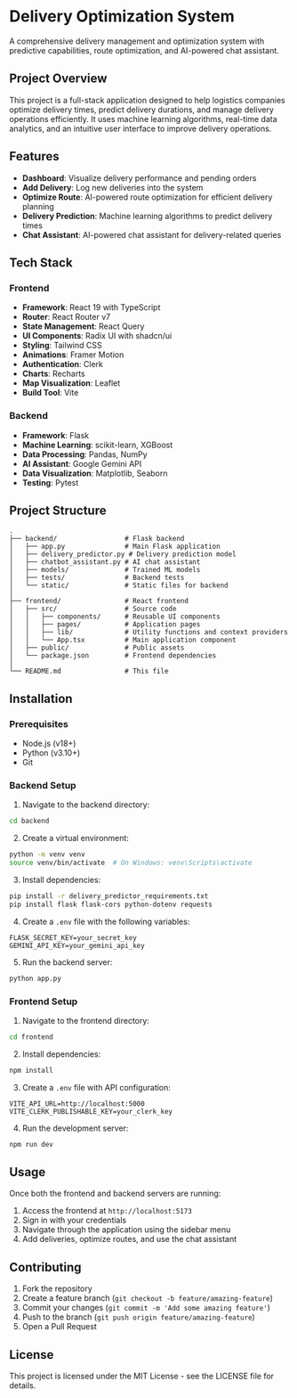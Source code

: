 # Delivery Optimization System

A comprehensive delivery management and optimization system with predictive capabilities, route optimization, and AI-powered chat assistant.

## Project Overview

This project is a full-stack application designed to help logistics companies optimize delivery times, predict delivery durations, and manage delivery operations efficiently. It uses machine learning algorithms, real-time data analytics, and an intuitive user interface to improve delivery operations.

## Features

- **Dashboard**: Visualize delivery performance and pending orders
- **Add Delivery**: Log new deliveries into the system
- **Optimize Route**: AI-powered route optimization for efficient delivery planning
- **Delivery Prediction**: Machine learning algorithms to predict delivery times
- **Chat Assistant**: AI-powered chat assistant for delivery-related queries

## Tech Stack

### Frontend

- **Framework**: React 19 with TypeScript
- **Router**: React Router v7
- **State Management**: React Query
- **UI Components**: Radix UI with shadcn/ui
- **Styling**: Tailwind CSS
- **Animations**: Framer Motion
- **Authentication**: Clerk
- **Charts**: Recharts
- **Map Visualization**: Leaflet
- **Build Tool**: Vite

### Backend

- **Framework**: Flask
- **Machine Learning**: scikit-learn, XGBoost
- **Data Processing**: Pandas, NumPy
- **AI Assistant**: Google Gemini API
- **Data Visualization**: Matplotlib, Seaborn
- **Testing**: Pytest

## Project Structure

```
.
├── backend/                 # Flask backend
│   ├── app.py               # Main Flask application
│   ├── delivery_predictor.py # Delivery prediction model
│   ├── chatbot_assistant.py # AI chat assistant
│   ├── models/              # Trained ML models
│   ├── tests/               # Backend tests
│   └── static/              # Static files for backend
│
├── frontend/                # React frontend
│   ├── src/                 # Source code
│   │   ├── components/      # Reusable UI components
│   │   ├── pages/           # Application pages
│   │   ├── lib/             # Utility functions and context providers
│   │   └── App.tsx          # Main application component
│   ├── public/              # Public assets
│   └── package.json         # Frontend dependencies
│
└── README.md                # This file
```

## Installation

### Prerequisites

- Node.js (v18+)
- Python (v3.10+)
- Git

### Backend Setup

1. Navigate to the backend directory:

```bash
cd backend
```

2. Create a virtual environment:

```bash
python -m venv venv
source venv/bin/activate  # On Windows: venv\Scripts\activate
```

3. Install dependencies:

```bash
pip install -r delivery_predictor_requirements.txt
pip install flask flask-cors python-dotenv requests
```

4. Create a `.env` file with the following variables:

```
FLASK_SECRET_KEY=your_secret_key
GEMINI_API_KEY=your_gemini_api_key
```

5. Run the backend server:

```bash
python app.py
```

### Frontend Setup

1. Navigate to the frontend directory:

```bash
cd frontend
```

2. Install dependencies:

```bash
npm install
```

3. Create a `.env` file with API configuration:

```
VITE_API_URL=http://localhost:5000
VITE_CLERK_PUBLISHABLE_KEY=your_clerk_key
```

4. Run the development server:

```bash
npm run dev
```

## Usage

Once both the frontend and backend servers are running:

1. Access the frontend at `http://localhost:5173`
2. Sign in with your credentials
3. Navigate through the application using the sidebar menu
4. Add deliveries, optimize routes, and use the chat assistant

## Contributing

1. Fork the repository
2. Create a feature branch (`git checkout -b feature/amazing-feature`)
3. Commit your changes (`git commit -m 'Add some amazing feature'`)
4. Push to the branch (`git push origin feature/amazing-feature`)
5. Open a Pull Request

## License

This project is licensed under the MIT License - see the LICENSE file for details.
